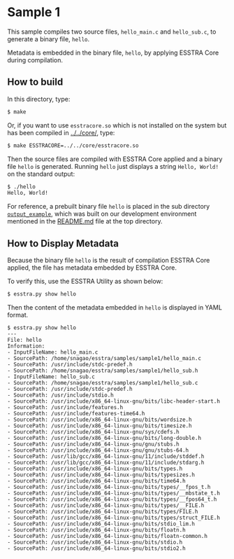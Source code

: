 # Sample 1

This sample compiles two source files, `hello_main.c` and `hello_sub.c`, to
generate a binary file, `hello`.

Metadata is embedded in the binary file, `hello`, by applying ESSTRA Core during
compilation.

## How to build

In this directory, type:

```sh
$ make
```

Or, if you want to use `esstracore.so` which is not installed on the system
but has been compiled in [../../core/](../../core), type:

```sh
$ make ESSTRACORE=../../core/esstracore.so
```

Then the source files are compiled with ESSTRA Core applied and a binary file
`hello` is generated.
Running `hello` just displays a string `Hello, World!` on the standard output:

```sh
$ ./hello
Hello, World!
```

For reference, a prebuilt binary file `hello` is placed in the sub directory
[`output_example`](./output_example), which was built on our development environment mentioned in
the [README.md](../../README.md#status-of-this-version) file at the top directory.

## How to Display Metadata

Because the binary file `hello` is the result of compilation ESSTRA Core applied,
the file has metadata embedded by ESSTRA Core.

To verify this, use the ESSTRA Utility as shown below:

```sh
$ esstra.py show hello
```

Then the content of the metadata embedded in `hello` is displayed in YAML format.

```
$ esstra.py show hello
---
File: hello
Information:
- InputFileName: hello_main.c
- SourcePath: /home/snagao/esstra/samples/sample1/hello_main.c
- SourcePath: /usr/include/stdc-predef.h
- SourcePath: /home/snagao/esstra/samples/sample1/hello_sub.h
- InputFileName: hello_sub.c
- SourcePath: /home/snagao/esstra/samples/sample1/hello_sub.c
- SourcePath: /usr/include/stdc-predef.h
- SourcePath: /usr/include/stdio.h
- SourcePath: /usr/include/x86_64-linux-gnu/bits/libc-header-start.h
- SourcePath: /usr/include/features.h
- SourcePath: /usr/include/features-time64.h
- SourcePath: /usr/include/x86_64-linux-gnu/bits/wordsize.h
- SourcePath: /usr/include/x86_64-linux-gnu/bits/timesize.h
- SourcePath: /usr/include/x86_64-linux-gnu/sys/cdefs.h
- SourcePath: /usr/include/x86_64-linux-gnu/bits/long-double.h
- SourcePath: /usr/include/x86_64-linux-gnu/gnu/stubs.h
- SourcePath: /usr/include/x86_64-linux-gnu/gnu/stubs-64.h
- SourcePath: /usr/lib/gcc/x86_64-linux-gnu/11/include/stddef.h
- SourcePath: /usr/lib/gcc/x86_64-linux-gnu/11/include/stdarg.h
- SourcePath: /usr/include/x86_64-linux-gnu/bits/types.h
- SourcePath: /usr/include/x86_64-linux-gnu/bits/typesizes.h
- SourcePath: /usr/include/x86_64-linux-gnu/bits/time64.h
- SourcePath: /usr/include/x86_64-linux-gnu/bits/types/__fpos_t.h
- SourcePath: /usr/include/x86_64-linux-gnu/bits/types/__mbstate_t.h
- SourcePath: /usr/include/x86_64-linux-gnu/bits/types/__fpos64_t.h
- SourcePath: /usr/include/x86_64-linux-gnu/bits/types/__FILE.h
- SourcePath: /usr/include/x86_64-linux-gnu/bits/types/FILE.h
- SourcePath: /usr/include/x86_64-linux-gnu/bits/types/struct_FILE.h
- SourcePath: /usr/include/x86_64-linux-gnu/bits/stdio_lim.h
- SourcePath: /usr/include/x86_64-linux-gnu/bits/floatn.h
- SourcePath: /usr/include/x86_64-linux-gnu/bits/floatn-common.h
- SourcePath: /usr/include/x86_64-linux-gnu/bits/stdio.h
- SourcePath: /usr/include/x86_64-linux-gnu/bits/stdio2.h
```
